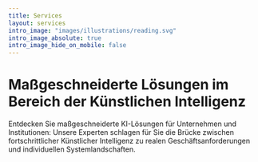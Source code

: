 ```yaml
---
title: Services
layout: services
intro_image: "images/illustrations/reading.svg"
intro_image_absolute: true
intro_image_hide_on_mobile: false
---
```


# Maßgeschneiderte Lösungen im Bereich der Künstlichen Intelligenz 

Entdecken Sie maßgeschneiderte KI-Lösungen für Unternehmen und Institutionen: Unsere Experten schlagen für Sie die Brücke zwischen fortschrittlicher Künstlicher Intelligenz zu realen Geschäftsanforderungen und individuellen Systemlandschaften.
